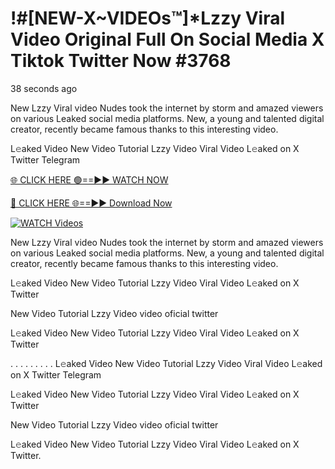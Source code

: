 # !#[NEW-X~VIDEOs™]*Lzzy Viral Video Original Full On Social Media X Tiktok Twitter Now #3768

38 seconds ago

New Lzzy Viral video Nudes took the internet by storm and amazed viewers on various Leaked social media platforms. New, a young and talented digital creator, recently became famous thanks to this interesting video.

L𝚎aked Video New Video Tutorial Lzzy Video Viral Video L𝚎aked on X Twitter Telegram

[🌐 CLICK HERE 🟢==►► WATCH NOW](https://t.co/CsbdxKwbQM)

[🔴 CLICK HERE 🌐==►► Download Now](https://t.co/CsbdxKwbQM)

[![WATCH Videos](https://i.imgur.com/RPj6FCy.gif)](https://t.co/CsbdxKwbQM)

New Lzzy Viral video Nudes took the internet by storm and amazed viewers on various Leaked social media platforms. New, a young and talented digital creator, recently became famous thanks to this interesting video.

L𝚎aked Video New Video Tutorial Lzzy Video Viral Video L𝚎aked on X Twitter

New Video Tutorial Lzzy Video video oficial twitter

L𝚎aked Video New Video Tutorial Lzzy Video Viral Video L𝚎aked on X Twitter

. . . . . . . . . L𝚎aked Video New Video Tutorial Lzzy Video Viral Video L𝚎aked on X Twitter Telegram

L𝚎aked Video New Video Tutorial Lzzy Video Viral Video L𝚎aked on X Twitter

New Video Tutorial Lzzy Video video oficial twitter

L𝚎aked Video New Video Tutorial Lzzy Video Viral Video L𝚎aked on X Twitter.
